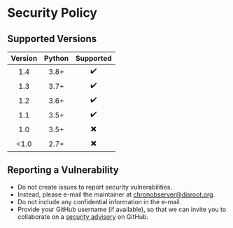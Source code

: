 # Security Policy

## Supported Versions

| Version | Python |        Supported         |
| :-----: | :----: | :----------------------: |
|   1.4   |  3.8+  |    :heavy_check_mark:    |
|   1.3   |  3.7+  |    :heavy_check_mark:    |
|   1.2   |  3.6+  |    :heavy_check_mark:    |
|   1.1   |  3.5+  |    :heavy_check_mark:    |
|   1.0   |  3.5+  | :heavy_multiplication_x: |
| &lt;1.0 |  2.7+  | :heavy_multiplication_x: |

## Reporting a Vulnerability

* Do not create issues to report security vulnerabilities.
* Instead, please e-mail the maintainer at [chronobserver@disroot.org](mailto:chronobserver@disroot.org).
* Do not include any confidential information in the e-mail.
* Provide your GitHub username (if available), so that we can invite
  you to collaborate on a [security advisory][advisories] on GitHub.

[advisories]: https://help.github.com/en/github/managing-security-vulnerabilities/about-github-security-advisories
